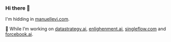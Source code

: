 ### Hi there 👋

I'm hidding in [manuellevi.com](manuellevi.com).

🔭 While I’m working on [datastrategy.ai](datastrategy.ai), [enlighenment.ai](enlighenment.ai), [singleflow.com](singleflow.com) and [forcebook.ai](forcebook.ai).
